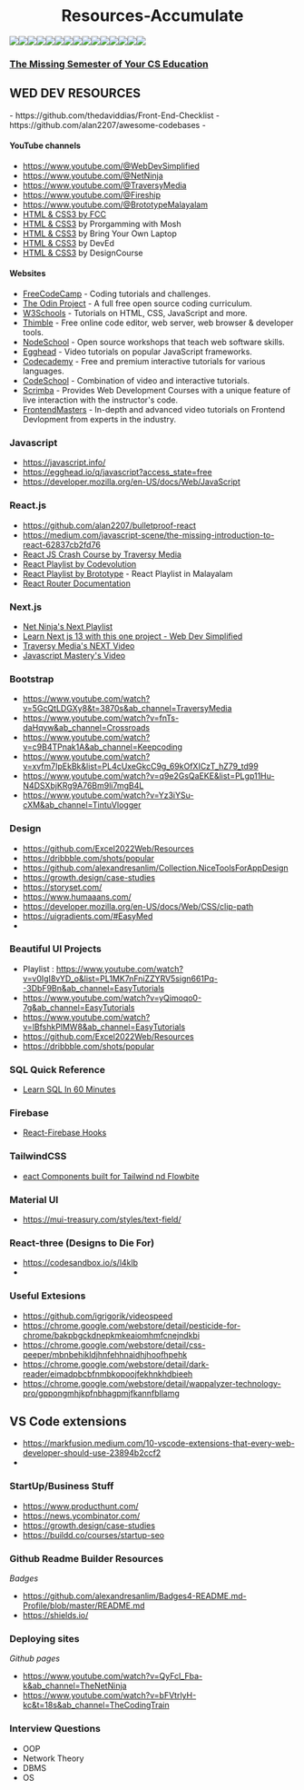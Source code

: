 <h1 align="center">Resources-Accumulate </h1>

<img src="https://img.shields.io/badge/React-20232A?style=for-the-badge&logo=react&logoColor=61DAFB"><img src="https://img.shields.io/badge/JavaScript-323330?style=for-the-badge&logo=javascript&logoColor=F7DF1E"><img src="https://img.shields.io/badge/next.js-000000?style=for-the-badge&logo=nextdotjs&logoColor=white"><img src="https://img.shields.io/badge/HTML5-E34F26?style=for-the-badge&logo=html5&logoColor=white"><img src="https://img.shields.io/badge/CSS3-1572B6?style=for-the-badge&logo=css3&logoColor=white"><img src="https://img.shields.io/badge/GIT-E44C30?style=for-the-badge&logo=git&logoColor=white"><img src=" https://img.shields.io/badge/Bootstrap-563D7C?style=for-the-badge&logo=bootstrap&logoColor=white"><img src="https://img.shields.io/badge/firebase-ffca28?style=for-the-badge&logo=firebase&logoColor=black"><img src="https://img.shields.io/badge/Material%20UI-007FFF?style=for-the-badge&logo=mui&logoColor=white"><img src="https://img.shields.io/badge/React_Router-CA4245?style=for-the-badge&logo=react-router&logoColor=white"><img src="https://img.shields.io/badge/ThreeJs-black?style=for-the-badge&logo=three.js&logoColor=white"><img src="https://img.shields.io/badge/Vite-B73BFE?style=for-the-badge&logo=vite&logoColor=FFD62E"><img src="https://img.shields.io/badge/Canva-%2300C4CC.svg?&style=for-the-badge&logo=Canva&logoColor=white"><img src="https://img.shields.io/badge/Figma-F24E1E?style=for-the-badge&logo=figma&logoColor=white"><img src="https://img.shields.io/badge/Visual_Studio_Code-0078D4?style=for-the-badge&logo=visual%20studio%20code&logoColor=white">
<br> 
<!----
 https://img.shields.io/badge/Tailwind_CSS-38B2AC?style=for-the-badge&logo=tailwind-css&logoColor=white
 https://img.shields.io/badge/Socket.io-010101?&style=for-the-badge&logo=Socket.io&logoColor=white
	https://img.shields.io/badge/Solid%20JS-2C4F7C?style=for-the-badge&logo=solid&logoColor=white
 https://img.shields.io/badge/Redux-593D88?style=for-the-badge&logo=redux&logoColor=white
 https://img.shields.io/badge/Node.js-339933?style=for-the-badge&logo=nodedotjs&logoColor=white
 https://img.shields.io/badge/Postman-FF6C37?style=for-the-badge&logo=Postman&logoColor=white
 https://img.shields.io/badge/Hugo-FF4088?style=for-the-badge&logo=hugo&logoColor=white
	https://img.shields.io/badge/Flask-000000?style=for-the-badge&logo=flask&logoColor=white
 https://img.shields.io/badge/Express.js-000000?style=for-the-badge&logo=express&logoColor=white
 https://img.shields.io/badge/conda-342B029.svg?&style=for-the-badge&logo=anaconda&logoColor=white
	https://img.shields.io/badge/Framer-black?style=for-the-badge&logo=framer&logoColor=blue
 https://img.shields.io/badge/Angular-DD0031?style=for-the-badge&logo=angular&logoColor=white
 https://img.shields.io/badge/Docker-2CA5E0?style=for-the-badge&logo=docker&logoColor=white
 https://img.shields.io/badge/Django-092E20?style=for-the-badge&logo=django&logoColor=green
	https://img.shields.io/badge/django%20rest-ff1709?style=for-the-badge&logo=django&logoColor=white
 https://img.shields.io/badge/jQuery-0769AD?style=for-the-badge&logo=jquery&logoColor=white
 <img src="https://img.shields.io/badge/Markdown-000000?style=for-the-badge&logo=markdown&logoColor=white">
 --->
 ### [The Missing Semester of Your CS Education](https://missing.csail.mit.edu)
 
 <h2>WED DEV RESOURCES</h2>  
 - https://github.com/thedaviddias/Front-End-Checklist
 - https://github.com/alan2207/awesome-codebases
 - 

#### YouTube channels

- https://www.youtube.com/@WebDevSimplified
- https://www.youtube.com/@NetNinja
- https://www.youtube.com/@TraversyMedia
- https://www.youtube.com/@Fireship
- https://www.youtube.com/@BrototypeMalayalam
- [HTML & CSS3 by FCC](https://www.youtube.com/watch?v=mU6anWqZJcc&list=PLWKjhJtqVAbnSe1qUNMG7AbPmjIG54u88&ab_channel=freeCodeCamp.org)
- [HTML & CSS3](https://www.youtube.com/watch?v=qz0aGYrrlhU&ab_channel=ProgrammingwithMosh)  by Prorgamming with Mosh
- [HTML & CSS3](https://www.youtube.com/watch?v=C5QFHp1oAws&ab_channel=BringYourOwnLaptop) by Bring Your Own Laptop
- [HTML & CSS3](https://www.youtube.com/watch?v=vQWlgd7hV4A&ab_channel=DevEd) by DevEd
- [HTML & CSS3](https://www.youtube.com/watch?v=8gNrZ4lAnAw&ab_channel=DesignCourse) by DesignCourse


#### Websites

 * [FreeCodeCamp](http://freecodecamp.com) - Coding tutorials and challenges.
 * [The Odin Project](https://www.theodinproject.com/) - A full free open source coding curriculum.
 * [W3Schools](https://www.w3schools.com/) - Tutorials on HTML, CSS, JavaScript and more.
 * [Thimble](https://thimble.mozilla.org/en-US/) - Free online code editor, web server, web browser & developer tools.
 * [NodeSchool](https://nodeschool.io) - Open source workshops that teach web software skills.
 * [Egghead](https://egghead.io/) - Video tutorials on popular JavaScript frameworks.
 * [Codecademy](https://www.codecademy.com/) - Free and premium interactive tutorials for various languages.
 * [CodeSchool](https://www.codeschool.com/) - Combination of video and interactive tutorials.
 * [Scrimba](https://scrimba.com/) - Provides Web Development Courses with a unique feature of live interaction with the instructor's code.
 * [FrontendMasters](https://frontendmasters.com/) - In-depth and advanced video tutorials on Frontend Devlopment from experts in the industry.
 
 ### Javascript 

- https://javascript.info/
- https://egghead.io/q/javascript?access_state=free
- https://developer.mozilla.org/en-US/docs/Web/JavaScript

### React.js
- https://github.com/alan2207/bulletproof-react
- https://medium.com/javascript-scene/the-missing-introduction-to-react-62837cb2fd76
- [React JS Crash Course by Traversy Media](https://www.youtube.com/watch?v=w7ejDZ8SWv8&t=4573s)
- [React Playlist by Codevolution](https://www.youtube.com/playlist?list=PLC3y8-rFHvwgg3vaYJgHGnModB54rxOk3)
- [React Playlist by Brototype](https://www.youtube.com/playlist?list=PLY-ecO2csVHfgVM9sChmUirqK7BXUBX9P) - React Playlist in Malayalam
- [React Router Documentation](https://reactrouter.com/en/main/start/tutorial)

### Next.js
- [Net Ninja's Next Playlist](https://www.youtube.com/watch?v=A63UxsQsEbU&list=PL4cUxeGkcC9g9gP2onazU5-2M-AzA8eBw)
- [Learn Next js 13 with this one project - Web Dev Simplified](https://www.youtube.com/watch?v=NgayZAuTgwM)
- [Traversy Media's NEXT Video](https://www.youtube.com/watch?v=Y6KDk5iyrYE)
- [Javascript Mastery's Video](https://www.youtube.com/watch?v=wm5gMKuwSYk)
 
### Bootstrap

- https://www.youtube.com/watch?v=5GcQtLDGXy8&t=3870s&ab_channel=TraversyMedia
- https://www.youtube.com/watch?v=fnTs-daHqyw&ab_channel=Crossroads
- https://www.youtube.com/watch?v=c9B4TPnak1A&ab_channel=Keepcoding
- https://www.youtube.com/watch?v=xvfm7IpEkBk&list=PL4cUxeGkcC9g_69kOfXICzT_hZ79_td99
- https://www.youtube.com/watch?v=q9e2GsQaEKE&list=PLgp11Hu-N4DSXbjKRg9A76Bm9li7mgB4L
- https://www.youtube.com/watch?v=Yz3iYSu-cXM&ab_channel=TintuVlogger

### Design 
- https://github.com/Excel2022Web/Resources
- https://dribbble.com/shots/popular
- https://github.com/alexandresanlim/Collection.NiceToolsForAppDesign 
- https://growth.design/case-studies
- https://storyset.com/
- https://www.humaaans.com/
- https://developer.mozilla.org/en-US/docs/Web/CSS/clip-path
- https://uigradients.com/#EasyMed
- 
### Beautiful UI Projects

- Playlist : https://www.youtube.com/watch?v=v0IgI8vYD_o&list=PL1MK7nFniZZYRV5sign661Pq--3DbF9Bn&ab_channel=EasyTutorials
- https://www.youtube.com/watch?v=yQimoqo0-7g&ab_channel=EasyTutorials
- https://www.youtube.com/watch?v=lBfshkPlMW8&ab_channel=EasyTutorials 
- https://github.com/Excel2022Web/Resources
- https://dribbble.com/shots/popular

### SQL Quick Reference
- [Learn SQL In 60 Minutes](https://www.youtube.com/watch?v=p3qvj9hO_Bo&list=PLZlA0Gpn_vH85jM1TWO6TdCtSr6ruglWn&index=3)

### Firebase
- [React-Firebase Hooks](https://github.com/CSFrequency/react-firebase-hooks)


### TailwindCSS
- [eact Components built for Tailwind nd Flowbite](https://github.com/themesberg/flowbite-react)
### Material UI 
- https://mui-treasury.com/styles/text-field/

### React-three   (Designs to Die For)
- https://codesandbox.io/s/l4klb
-

### Useful Extesions 

- https://github.com/igrigorik/videospeed
- https://chrome.google.com/webstore/detail/pesticide-for-chrome/bakpbgckdnepkmkeaiomhmfcnejndkbi
- https://chrome.google.com/webstore/detail/css-peeper/mbnbehikldjhnfehhnaidhjhoofhpehk
- https://chrome.google.com/webstore/detail/dark-reader/eimadpbcbfnmbkopoojfekhnkhdbieeh
- https://chrome.google.com/webstore/detail/wappalyzer-technology-pro/gppongmhjkpfnbhagpmjfkannfbllamg

 ## VS Code extensions

  - https://markfusion.medium.com/10-vscode-extensions-that-every-web-developer-should-use-23894b2ccf2
  -
  
### StartUp/Business Stuff
 
- https://www.producthunt.com/
- https://news.ycombinator.com/
- https://growth.design/case-studies
- https://buildd.co/courses/startup-seo

### Github Readme Builder Resources
*Badges*
- https://github.com/alexandresanlim/Badges4-README.md-Profile/blob/master/README.md
- https://shields.io/

### Deploying sites

*Github pages*
- https://www.youtube.com/watch?v=QyFcl_Fba-k&ab_channel=TheNetNinja
- https://www.youtube.com/watch?v=bFVtrlyH-kc&t=18s&ab_channel=TheCodingTrain

### Interview Questions
- OOP
- Network Theory
- DBMS
- OS



<!---  Readme Restructure Reqd

1. Front End  
2. Backend
3. Design & Tools like loom, obs, cam8
4. Entrepreneurship
5. Career - DSA, Resume, Gh, etc
-Add tables and embedded stuff
--->
